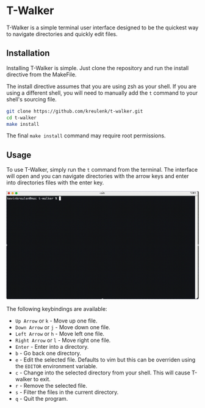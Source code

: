 # T-Walker

T-Walker is a simple terminal user interface designed to be the quickest way to navigate directories and quickly edit files.

## Installation
Installing T-Walker is simple. Just clone the repository and run the install directive from the MakeFile.

The install directive assumes that you are using zsh as your shell. If you are using a different shell, you will need to
manually add the `t` command to your shell's sourcing file.

```bash
git clone https://github.com/kreulenk/t-walker.git
cd t-walker
make install
```

The final `make install` command may require root permissions.

## Usage
To use T-Walker, simply run the `t` command from the terminal. The interface will open and you can navigate directories
with the arrow keys and enter into directories files with the enter key.

![demo.gif](./docs/assets/demo.gif)


The following keybindings are available:
- `Up Arrow` or `k` - Move up one file.
- `Down Arrow` or `j` - Move down one file.
- `Left Arrow` or `h` - Move left one file.
- `Right Arrow` or `l` - Move right one file.
- `Enter` - Enter into a directory.
- `b` - Go back one directory.
- `e` - Edit the selected file. Defaults to vim but this can be overriden using the `EDITOR` environment variable.
- `c` - Change into the selected directory from your shell. This will cause T-walker to exit.
- `r` - Remove the selected file.
- `s` - Filter the files in the current directory.
- `q` - Quit the program.
